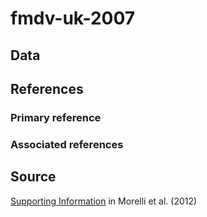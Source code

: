 # fmdv-uk-2007

## Data

## References

### Primary reference

### Associated references

## Source

[Supporting Information](http://journals.plos.org/ploscompbiol/article?id=10.1371/journal.pcbi.1002768#s5) in Morelli et al. (2012)
